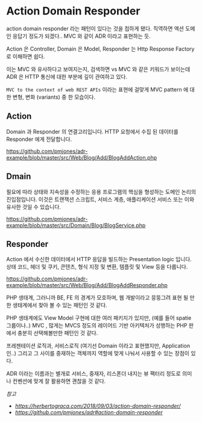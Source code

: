 # Action Domain Responder

action domain responder 라는 패턴이 있다는 것을 접하게 됐다. 직역하면 액션 도메인 응답기 정도가 되겠다.. MVC 와 같이 ADR 이라고 표현하는 듯.

Action 은 Controller, Domain 은 Model, Responder 는 Http Response Factory 로 이해하면 쉽다.

이는 MVC 와 유사하다고 보여지는지, 검색하면 vs MVC 와 같은 키워드가 보이는데 ADR 은 HTTP 통신에 대한 부분에 깊이 관여하고 있다.

`MVC to the context of web REST APIs` 이라는 표현에 걸맞게 MVC pattern 에 대한 변형, 변화 (variants) 중 한 모습이다.



## Action

Domain 과 Responder 의 연결고리입니다. HTTP 요청에서 수집 된 데이터를 Responder 에게 전달합니다.

https://github.com/pmjones/adr-example/blob/master/src/Web/Blog/Add/BlogAddAction.php


## Dmain

필요에 따라 상태와 지속성을 수정하는 응용 프로그램의 핵심을 형성하는 도메인 논리의 진입점입니다. 이것은 트랜잭션 스크립트, 서비스 계층, 애플리케이션 서비스 또는 이와 유사한 것일 수 있습니다.

https://github.com/pmjones/adr-example/blob/master/src/Domain/Blog/BlogService.php


## Responder

Action 에서 수신한 데이터에서 HTTP 응답을 빌드하는 Presentation logic 입니다. 상태 코드, 헤더 및 쿠키, 콘텐츠, 형식 지정 및 변환, 템플릿 및 View 등을 다룹니다.

https://github.com/pmjones/adr-example/blob/master/src/Web/Blog/Add/BlogAddResponder.php



PHP 생태계, 그러니까 BE, FE 의 경계가 모호하며, 웹 개발이라고 뭉뚱그려 표현 될 만한 생태계에서 찾아 볼 수 있는 패턴인 것 같다.

PHP 생태계에도 View Model 구현에 대한 여러 패키지가 있지만, (예를 들어 spatie 그룹이나..) MVC , 많게는 MVCS 정도의 레이어드 기반 아키텍처가 성행하는 PHP 판에서 충분히 선택해볼만한 패턴인 것 같다.

프레젠테이션 로직과, 서비스로직 (여기선 Domain 이라고 표현했지만, Application 인..)  그리고 그 사이를 중재하는 객체까지 역할에 맞게 나눠서 사용할 수 있는 장점이 있다. 

ADR 이라는 이름과는 별개로 서비스, 중재자, 리스폰더 내지는 뷰 팩터리 정도로 의미나 컨벤션에 맞게 잘 활용하면 괜찮을 것 같다.



_참고_
- _https://herbertograca.com/2018/09/03/action-domain-responder/_
- _https://github.com/pmjones/adr#action-domain-responder_
